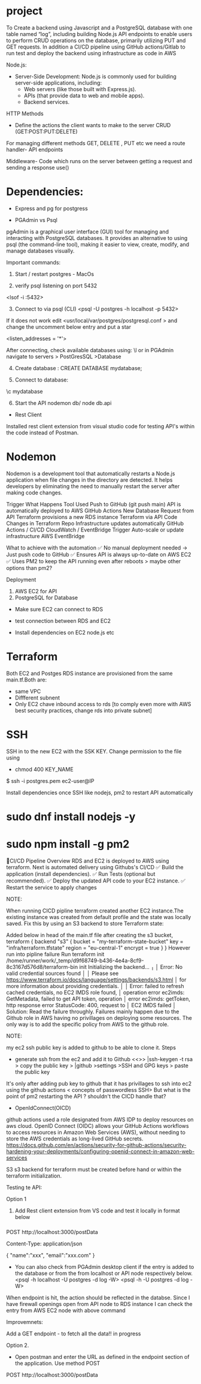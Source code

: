 # project

To Create a backend using Javascript and a PostgreSQL database with one table named “log”, including building Node.js API endpoints to enable users to perform CRUD operations on the database, primarily utilizing PUT and GET requests. In addition a CI/CD pipeline using GitHub actions/Gitlab to run test and deploy the backend using infrastructure as code in AWS

Node.js:
- Server-Side Development: Node.js is commonly used for building server-side applications, including:
    -  Web servers (like those built with Express.js).   
    - APIs (that provide data to web and mobile apps).   
    - Backend services.    
  

HTTP Methods
- Define the actions the client wants to make to the server CRUD (GET:POST:PUT:DELETE)

For managing different methods GET, DELETE , PUT etc we need a route handler- API endpoints

Middleware- Code which runs on the server between getting a request and sending a response  use()

# Dependencies:

- Express and pg for postgress

- PGAdmin vs Psql

pgAdmin is a graphical user interface (GUI) tool for managing and interacting with PostgreSQL databases. It provides an alternative to using psql (the command-line tool), making it easier to view, create, modify, and manage databases visually. 

Important commands:
1. Start / restart postgres - MacOs
<brew services start postgresql>

2. verify psql listening on port 5432

<lsof -i :5432>

3. Connect to via psql (CLI)
<psql -U postgres -h localhost -p 5432>

If it does not work edit <usr/local/var/postgres/postgresql.conf > and change the uncomment below entry and put a star

<listen_addresses = '*'>

After connecting, check available databases using:
\l
or in PGAdmin navigate to servers > PostGresSQL >Database

4. Create database :
CREATE DATABASE mydatabase;

5. Connect to database:

\c mydatabase

6. Start the API
nodemon db/ node db.api

- Rest Client

Installed rest client extension from visual studio code for testing API's within the code instead of Postman.

# Nodemon 
Nodemon is a development tool that automatically restarts a Node.js application when file changes in the directory are detected. It helps developers by eliminating the need to manually restart the server after making code changes.

Trigger	What Happens	Tool Used
Push to GitHub (git push main)	API is automatically deployed to AWS	GitHub Actions
New Database Request from API	Terraform provisions a new RDS instance	Terraform via API
Code Changes in Terraform Repo	Infrastructure updates automatically	GitHub Actions / CI/CD
CloudWatch / EventBridge Trigger	Auto-scale or update infrastructure	AWS EventBridge

What to achieve with the automation
✅ No manual deployment needed → Just push code to GitHub
✅ Ensures API is always up-to-date on AWS EC2
✅ Uses PM2 to keep the API running even after reboots > maybe other options than pm2?

Deployment

1. AWS EC2 for API
2. PostgreSQL for Database 

- Make sure EC2 can connect to RDS

- test connection between RDS and EC2
- Install dependencies on EC2 node.js etc

# Terraform

Both EC2 and Postges RDS instance are provisioned from the same main.tf.Both are:
- same VPC
- Diffferent subnent
- Only EC2 chave inbound access to rds
[to comply even more with AWS best security practices, change rds into private subnet]

# SSH

SSH in to the new EC2 with the SSK KEY. Change permission to the file using 
- chmod 400 KEY_NAME

 $ ssh -i postgres.pem ec2-user@IP


Install dependencies once SSH like nodejs, pm2 to restart API automatically
# sudo dnf install nodejs -y
# sudo npm install -g pm2

🔹CI/CD Pipeline Overview
RDS and EC2 is deployed to AWS using terraform. Next is automated delivery using Githubs's CI/CD
✅ Build the application (install dependencies).
✅ Run Tests (optional but recommended).
✅ Deploy the updated API code to your EC2 instance.
✅ Restart the service to apply changes

NOTE:

When running CICD pipline terraform created another EC2 instance.The existing instance was created from default profile and the state was locally saved.
Fix this by using an S3 backend to store Terraform state:

Added below in head of the main.tf file after creating the s3 bucket,
terraform {
  backend "s3" {
    bucket         = "my-terraform-state-bucket"
    key            = "infra/terraform.tfstate"
    region         = "eu-central-1"
    encrypt        = true
  }
}
However run into pipline failure 
Run terraform init
/home/runner/work/_temp/d9f68749-b436-4e4a-8cf9-8c3167d576d8/terraform-bin init
Initializing the backend...
╷
│ Error: No valid credential sources found
│ 
│ Please see https://www.terraform.io/docs/language/settings/backends/s3.html
│ for more information about providing credentials.
│ 
│ Error: failed to refresh cached credentials, no EC2 IMDS role found,
│ operation error ec2imds: GetMetadata, failed to get API token, operation
│ error ec2imds: getToken, http response error StatusCode: 400, request to
│ EC2 IMDS failed
│ 
Solution: 
Read the failure throughly. Failures mainly happen due to the Github role in AWS having no privillages on deploying some resources. The only way is to add the specific policy from AWS to the github role.

NOTE:

my ec2 ssh public key is added to github to be able to clone it.
Steps
- generate ssh from the ec2 and add it to Github <<<detai steps later>>>
|ssh-keygen -t rsa > copy the public key > 
|github >settings >SSH and GPG keys > paste the public key

It's only after adding pub key to github that it has privillages to ssh into ec2 using the github actions < concepts of passwordless SSH>
But what is the point of pm2 restarting the API ? shouldn't the CICD handle that?

- OpenIdConnect(OICD)

github actions used a role designated from AWS IDP to deploy resources on aws cloud. 
OpenID Connect (OIDC) allows your GitHub Actions workflows to access resources in Amazon Web Services (AWS), without needing to store the AWS credentials as long-lived GitHub secrets. https://docs.github.com/en/actions/security-for-github-actions/security-hardening-your-deployments/configuring-openid-connect-in-amazon-web-services

S3
s3 backend for terraform must be created before hand or within the terraform initialization. 

Testing te API:

Option 1

1. Add Rest client extension from VS code and test it locally in format below

###
POST http://localhost:3000/postData

Content-Type: application/json

{
   "name":"xxx",
   "email":"xxx.com"
}

- You can also check from PGAdmin desktop client if the entry is added to the database or from the from localhost or API node respectively below.
<psql -h localhost -U postgres -d log -W>
<psql -h <PostgreSQL endpoint> -U postgres -d log -W>

When endpoint is hit, the action should be reflected in the databse. Since I have firewall openings open from API node to RDS instance I can check the entry from AWS EC2 node with above command

Improvemnets:

Add a GET endpoint - to fetch all the data!! in progress


Option 2.

- Open postman and enter the URL as defined in the endpoint section of the application. Use method POST

POST http://localhost:3000/postData

